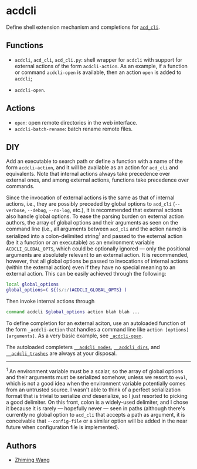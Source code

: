 # acdcli

Define shell extension mechanism and completions for
[`acd_cli`](https://github.com/yadayada/acd_cli/).

## Functions

* `acdcli`, `acd_cli`, `acd_cli.py`: shell wrapper for `acdcli` with support
  for external actions of the form `acdcli-action`. As an example, if a
  function or command `acdcli-open` is available, then an action `open` is
  added to `acdcli`;

* `acdcli-open`.

## Actions

* `open`: open remote directories in the web interface.
* `acdcli-batch-rename`: batch rename remote files.

## DIY

Add an executable to search path or define a function with a name of the form
`acdcli-action`, and it will be available as an action for `acd_cli` and
equivalents. Note that internal actions always take precedence over external
ones, and among external actions, functions take precedence over commands.

Since the invocation of external actions is the same as that of internal
actions, i.e., they are possibly preceded by global options to `acd_cli`
(`--verbose`, `--debug`, `--no-log`, etc.), it is recommended that external
actions also handle global options. To ease the parsing burden on external
action authors, the array of global options and their arguments as seen on the
command line (i.e., all arguments between `acd_cli` and the action name) is
serialized into a colon-delimited string<sup>1</sup> and passed to the external
action (be it a function or an executable) as an environment variable
`ACDCLI_GLOBAL_OPTS`, which could be optionally ignored — only the positional
arguments are absolutely relevant to an external action. It is recommended,
however, that all global options be passed to invocations of internal actions
(within the external action) even if they have no special meaning to an
external action. This can be easily achieved through the following:

```zsh
local global_options
global_options=( ${(s/:/)ACDCLI_GLOBAL_OPTS} )
```

Then invoke internal actions through

```zsh
command acdcli $global_options action blah blah ...
```

To define completion for an external aciton, use an autoloaded function of the
form `_acdcli-action` that handles a command line like `action [options]
[arguments]`. As a very basic example, see
[`_acdcli-open`](functions/_acdcli-open).

The autoloaded completers [`__acdcli_nodes`](functions/__acdcli_nodes),
[`__acdcli_dirs`](functions/__acdcli_dirs), and
[`__acdcli_trashes`](functions/__acdcli_trashes) are always at your disposal.

---

<sup>1</sup> An environment variable must be a scalar, so the array of global
options and their arguments must be serialized somehow, unless we resort to
`eval`, which is not a good idea when the environment variable potentially
comes from an untrusted source. I wasn't able to think of a perfect
serialization format that is trivial to serialize *and* deserialize, so I just
resorted to picking a good delimiter. On this front, colon is a widely-used
delimiter, and I chose it because it is rarely — hopefully never — seen in
paths (although there's currently no global option to `acd_cli` that accepts a
path as argument, it is conceivable that `--config-file` or a similar option
will be added in the near future when configuration file is implemented).

## Authors

* [Zhiming Wang](https://github.com/zmwangx)
